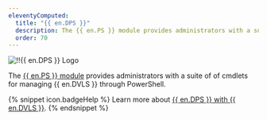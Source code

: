 ```yaml
---
eleventyComputed:
  title: "{{ en.DPS }}"
  description: The {{ en.PS }} module provides administrators with a suite of of cmdlets for managing {{ en.DVLS }} through PowerShell.
  order: 70
---
```

![!!{{ en.DPS }} Logo](https://cdnweb.devolutions.net/images/projects/devolutions-powershell/logos/devolutions-powershell-color-shadow.svg)

The [{{ en.PS }} module](https://www.powershellgallery.com/packages/Devolutions.PowerShell/) provides administrators with a suite of of cmdlets for managing {{ en.DVLS }} through PowerShell.

{% snippet icon.badgeHelp %}
Learn more about [{{ en.DPS }} with {{ en.DVLS }}](/powershell/dvls-powershell).
{% endsnippet %}